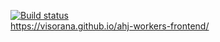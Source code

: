 [![Build status](https://ci.appveyor.com/api/projects/status/a4cvhddc2epsnam3?svg=true)](https://ci.appveyor.com/project/Visorana/ahj-workers-frontend)  
https://visorana.github.io/ahj-workers-frontend/
